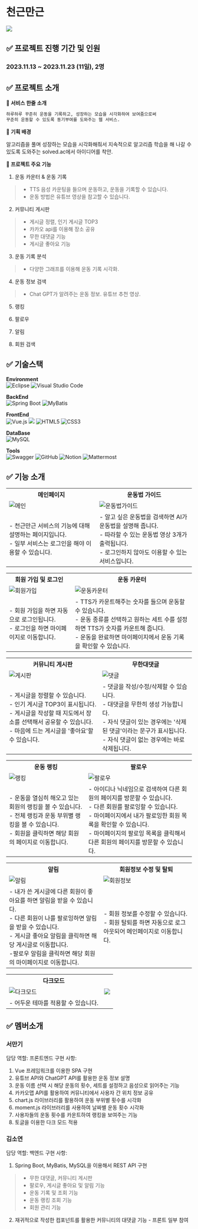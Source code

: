 # 천근만근

<img src="images/description.png">

## ✅ 프로젝트 진행 기간 및 인원

### 2023.11.13 ~ 2023.11.23 (11일), 2명

## **✅ 프로젝트 소개**

**🚩 서비스 한줄 소개**

```bash
하루하루 꾸준히 운동을 기록하고, 성장하는 모습을 시각화하여 보여줌으로써
꾸준히 운동할 수 있도록 동기부여를 도와주는 웹 서비스.
```

**🚩 기획 배경**

알고리즘을 풀며 성장하는 모습을 시각화해줘서 지속적으로 알고리즘 학습을 해 나갈 수 있도록 도와주는 solved.ac에서 아이디어를 착안.


**🚩 프로젝트 주요 기능**

1. 운동 카운터 & 운동 기록
> - TTS 음성 카운팅을 들으며 운동하고, 운동을 기록할 수 있습니다.
> - 운동 방법은 유튜브 영상을 참고할 수 있습니다.

2. 커뮤니티 게시판
> - 게시글 정렬, 인기 게시글 TOP3
> - 카카오 api를 이용해 장소 공유
> - 무한 대댓글 기능
> - 게시글 좋아요 기능

3. 운동 기록 분석
> - 다양한 그래프를 이용해 운동 기록 시각화.

4. 운동 정보 검색
> - Chat GPT가 알려주는 운동 정보. 유튜브 추천 영상.

5. 랭킹

6. 팔로우

7. 알림

8. 회원 검색

## ✅ 기술스택

**Environment**  
![Eclipse](https://img.shields.io/badge/Eclipse-FE7A16.svg?style=for-the-badge&logo=Eclipse&logoColor=white)
![Visual Studio Code](https://img.shields.io/badge/Visual%20Studio%20Code-007ACC?style=for-the-badge&logo=Visual%20Studio%20Code&logoColor=white)  

**BackEnd**  
![Spring Boot](https://img.shields.io/badge/spring%20boot-%236DB33F.svg?style=for-the-badge&logo=springboot&logoColor=white)
![MyBatis](https://img.shields.io/badge/MyBatis-000000?style=for-the-badge&logo=MyBatis&logoColor=white)  

**FrontEnd**  
![Vue.js](https://img.shields.io/badge/vue.js-%2335495e.svg?style=for-the-badge&logo=vuedotjs&logoColor=%234FC08D)
<img src="https://img.shields.io/badge/javascript-F7DF1E?style=for-the-badge&logo=javascript&logoColor=black"> 
![HTML5](https://img.shields.io/badge/html5-%23E34F26.svg?style=for-the-badge&logo=html5&logoColor=white)
![CSS3](https://img.shields.io/badge/css3-%231572B6.svg?style=for-the-badge&logo=css3&logoColor=white)  

**DataBase**    
![MySQL](https://img.shields.io/badge/mysql-%2300f.svg?style=for-the-badge&logo=mysql&logoColor=white)

**Tools**     
![Swagger](https://img.shields.io/badge/-Swagger-%23Clojure?style=for-the-badge&logo=swagger&logoColor=white)
![GitHub](https://img.shields.io/badge/github-%23121011.svg?style=for-the-badge&logo=github&logoColor=white)
![Notion](https://img.shields.io/badge/Notion-000000?style=for-the-badge&logo=Notion&logoColor=white)
![Mattermost](https://img.shields.io/badge/-Mattermost-blue?style=for-the-badge&logo=mattermost&logoColor=white)


## ✅ 기능 소개
<table>
  <tr>
    <th style="text-align: center;">메인페이지</th>
    <th style="text-align: center;">운동법 가이드</th>
  </tr>
  <tr>
    <td><img src="images/main.gif" alt="메인"></td>
    <td><img src="images/guide.gif" alt="운동법가이드"></td>
  </tr>
  <tr>
    <td>- 천근만근 서비스의 기능에 대해 설명하는 페이지입니다. <br>- 일부 서비스는 로그인을 해야 이용할 수 있습니다.</td>
    <td>- 알고 싶은 운동법을 검색하면 AI가 운동법을 설명해 줍니다. <br>- 따라할 수 있는 운동법 영상 3개가 출력됩니다. <br>- 로그인하지 않아도 이용할 수 있는 서비스입니다.</td>
  </tr>
</table>

<table>
  <tr>
    <th style="text-align: center;">회원 가입 및 로그인</th>
    <th style="text-align: center;">운동 카운터</th>
  </tr>
  <tr>
    <td><img src="images/signup.gif" alt="회원가입"></td>
    <td><img src="images/exercise.gif" alt="운동카운터"></td>
  </tr>
  <tr>
    <td>- 회원 가입을 하면 자동으로 로그인됩니다. <br>- 로그인을 하면 마이페이지로 이동합니다.</td>
    <td>- TTS가 카운트해주는 숫자를 들으며 운동할 수 있습니다. <br>- 운동 종류를 선택하고 원하는 세트 수를 설정하면 TTS가 숫자를 카운트해 줍니다.  <br>- 운동을 완료하면 마이페이지에서 운동 기록을 확인할 수 있습니다.</td>
  </tr>
</table>

<table>
  <tr>
    <th style="text-align: center;">커뮤니티 게시판</th>
    <th style="text-align: center;">무한대댓글</th>
  </tr>
  <tr>
    <td><img src="images/board.gif" alt="게시판"></td>
    <td><img src="images/comment.gif" alt="댓글"></td>
  </tr>
  <tr>
    <td>- 게시글을 정렬할 수 있습니다. <br>- 인기 게시글 TOP3이 표시됩니다. <br>- 게시글을 작성할 때 지도에서 장소를 선택해서 공유할 수 있습니다. <br>- 마음에 드는 게시글을 '좋아요'할 수 있습니다. </td>
    <td>- 댓글을 작성/수정/삭제할 수 있습니다. <br>- 대댓글을 무한히 생성 가능합니다. <br>- 자식 댓글이 있는 경우에는 '삭제된 댓글'이라는 문구가 표시됩니다. <br>- 자식 댓글이 없는 경우에는 바로 삭제됩니다. </td>
  </tr>
</table>

<table>
  <tr>
    <th style="text-align: center;">운동 랭킹</th>
    <th style="text-align: center;">팔로우</th>
  </tr>
  <tr>
    <td><img src="images/ranking.gif" alt="랭킹"></td>
    <td><img src="images/follow.gif" alt="팔로우"></td>
  </tr>
  <tr>
    <td>- 운동을 열심히 해오고 있는 회원의 랭킹을 볼 수 있습니다. <br>- 전체 랭킹과 운동 부위별 랭킹을 볼 수 있습니다. <br>- 회원을 클릭하면 해당 회원의 페이지로 이동합니다.   </td>
    <td>- 아이디나 닉네임으로 검색하여 다른 회원의 페이지를 방문할 수 있습니다. <br>- 다른 회원를 팔로잉할 수 있습니다. <br>- 마이페이지에서 내가 팔로잉한 회원 목록을 확인할 수 있습니다. <br>- 마이페이지의 팔로잉 목록을 클릭해서 다른 회원의 페이지를 방문할 수 있습니다. </td>
  </tr>
</table>

<table>
  <tr>
    <th style="text-align: center;">알림</th>
    <th style="text-align: center;">회원정보 수정 및 탈퇴</th>
  </tr>
  <tr>
    <td><img src="images/notification.gif" alt="알림"></td>
    <td><img src="images/update.gif" alt="회원정보"></td>
  </tr>
  <tr>
    <td>- 내가 쓴 게시글에 다른 회원이 좋아요를 하면 알림을 받을 수 있습니다. <br>- 다른 회원이 나를 팔로잉하면 알림을 받을 수 있습니다. <br>- 게시글 좋아요 알림을 클릭하면 해당 게시글로 이동합니다. <br>-팔로우 알림을 클릭하면 해당 회원의 마이페이지로 이동합니다.</td>
    <td>- 회원 정보를 수정할 수 있습니다. <br>- 회원 탈퇴를 하면 자동으로 로그아웃되어 메인페이지로 이동합니다. </td>
  </tr>
</table>

<table>
  <tr>
    <th style="text-align: center;">다크모드</th>
    <th style="text-align: center;">&nbsp</th>
  </tr>
  <tr>
    <td><img src="images/darkmode.gif" alt="다크모드"></td>
    <td><img src="images/blank.png"></td>
  </tr>
  <tr>
    <td>- 어두운 테마를 적용할 수 있습니다.</td>
    <td>&nbsp</td>
  </tr>
</table>


## ✅ 멤버소개

### 서만기<br>
담당 역할: 프론트엔드
구현 사항:
1. Vue 프레임워크를 이용한 SPA 구현
2. 유튜브 API와 ChatGPT API를 활용한 운동 정보 설명
3. 운동 이름 선택 시 해당 운동의 횟수, 세트를 설정하고 음성으로 읽어주는 기능
4. 카카오맵 API를 활용하여 커뮤니티에서 사용자 간 위치 정보 공유
5. chart.js 라이브러리를 활용하여 운동 부위별 횟수를 시각화
6. moment.js 라이브러리를 사용하여 날짜별 운동 횟수 시각화
7. 사용자들의 운동 횟수를 카운트하여 랭킹을 보여주는 기능
8. 토글을 이용한 다크 모드 적용

### 김소연<br>
담당 역할: 백엔드
구현 사항:
1. Spring Boot, MyBatis, MySQL을 이용해서 REST API 구현
> - 무한 대댓글, 커뮤니티 게시판
> - 팔로우, 게시글 좋아요 및 알림 기능
> - 운동 기록 및 조회 기능
> - 운동 랭킹 조회 기능
> - 회원 관리 기능
2. 재귀적으로 작성한 컴포넌트를 활용한 커뮤니티의 대댓글 기능 - 프론트 일부 참여
